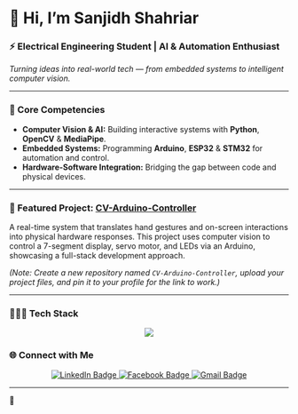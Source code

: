 # 👋 Hi, I’m Sanjidh Shahriar

### ⚡ Electrical Engineering Student | AI & Automation Enthusiast
_Turning ideas into real-world tech — from embedded systems to intelligent computer vision._

---

### 🔧 Core Competencies

- **Computer Vision & AI:** Building interactive systems with **Python**, **OpenCV** & **MediaPipe**.
- **Embedded Systems:** Programming **Arduino**, **ESP32** & **STM32** for automation and control.
- **Hardware-Software Integration:** Bridging the gap between code and physical devices.

---

### 🌟 Featured Project: [CV-Arduino-Controller](https://github.com/Sanjidh090/CV-Arduino-Controller)

A real-time system that translates hand gestures and on-screen interactions into physical hardware responses. This project uses computer vision to control a 7-segment display, servo motor, and LEDs via an Arduino, showcasing a full-stack development approach.

*(Note: Create a new repository named `CV-Arduino-Controller`, upload your project files, and pin it to your profile for the link to work.)*

---

### 👨🏻‍💻 Tech Stack

<p align="center">
  <a href="https://skillicons.dev">
    <img src="https://skillicons.dev/icons?i=python,opencv,c,cpp,arduino,mysql,git,github,vscode" />
  </a>
</p>

### 🌐 Connect with Me

<p align="center">
  <a href="https://www.linkedin.com/in/shahriar-kamal-62b90b344/">
    <img src="https://img.shields.io/badge/LinkedIn-0077B5?style=for-the-badge&logo=linkedin&logoColor=white" alt="LinkedIn Badge"/>
  </a>
  <a href="https://www.facebook.com/shahriar.kamal.29/">
    <img src="https://img.shields.io/badge/Facebook-1877F2?style=for-the-badge&logo=facebook&logoColor=white" alt="Facebook Badge"/>
  </a>
  <a href="mailto:shahriar2203041@gmail.com">
    <img src="https://img.shields.io/badge/Gmail-D14836?style=for-the-badge&logo=gmail&logoColor=white" alt="Gmail Badge"/>
  </a>
</p>

---
🌟
